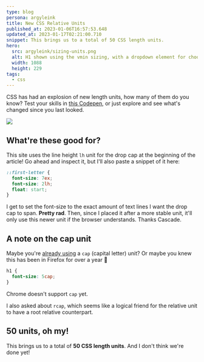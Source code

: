 ```yaml
---
type: blog
persona: argyleink
title: New CSS Relative Units
published_at: 2023-01-06T16:57:53.648
updated_at: 2023-01-17T02:21:00.710 
snippet: This brings us to a total of 50 CSS length units.
hero:
  src: argyleink/sizing-units.png
  alt: H1 shown using the vmin sizing, with a dropdown element for choosing a different unit.
  width: 1088
  height: 229
tags: 
  - css
---
```


CSS has had an explosion of new length units, how many of them do you know? Test your skills in [this Codepen](https://codepen.io/argyleink/pen/oNxbNzy), or just explore and see what's changed since you last looked.

![](https://codepen.io/argyleink/embed/preview/oNxbNzy)

## What're these good for?

This site uses the line height `lh` unit for the drop cap at the beginning of the article! Go ahead and inspect it, but I'll also paste a snippet of it here:

```css
::first-letter {
  font-size: 7ex;
  font-size: 2lh;
  float: start;
}
```

I get to set the font-size to the exact amount of text lines I want the drop cap to span. **Pretty rad**. Then, since I placed it after a more stable unit, it'll only use this newer unit if the browser understands. Thanks Cascade.

## A note on the cap unit

Maybe you're [already using](https://seek-oss.github.io/capsize/) a `cap` (capital letter) unit? Or maybe you knew this has been in Firefox for over a year 👀

```css
h1 {
  font-size: 5cap;
}
```

Chrome doesn't support `cap` yet.

I also asked about `rcap`, which seems like a logical friend for the relative unit to have a root relative counterpart.

## 50 units, oh my!

This brings us to a total of **50 CSS length units**. And I don't think we're done yet!